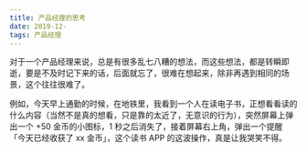 ```yaml
---
title: 产品经理的思考
date: 2019-12-
tags: 产品经理
---
```


对于一个产品经理来说，总是有很多乱七八糟的想法，而这些想法，都是转瞬即逝，要是不及时记下来的话，后面就忘了，很难在想起来，除非再遇到相同的场景，这个往往很难了。

例如，今天早上通勤的时候，在地铁里，我看到一个人在读电子书，正想看看读的什么内容（当然不是真的想看，只是靠的太近了，无意识的行为），突然屏幕上弹出一个 +50 金币的小图标，1 秒之后消失了，接着屏幕右上角，弹出一个提醒「今天已经收获了 xx 金币」，这个读书 APP 的这波操作，真是让我哭笑不得。

